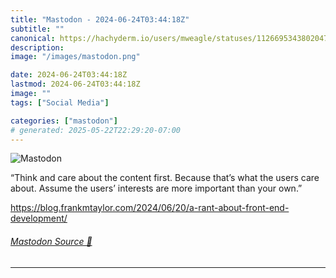 ```yaml
---
title: "Mastodon - 2024-06-24T03:44:18Z"
subtitle: ""
canonical: https://hachyderm.io/users/mweagle/statuses/112669534380204762
description:
image: "/images/mastodon.png"

date: 2024-06-24T03:44:18Z
lastmod: 2024-06-24T03:44:18Z
image: ""
tags: ["Social Media"]

categories: ["mastodon"]
# generated: 2025-05-22T22:29:20-07:00
---
```

![Mastodon](/images/mastodon.png)

<p>“Think and care about the content first. Because that’s what the users care about. Assume the users’ interests are more important than your own.”</p><p><a href="https://blog.frankmtaylor.com/2024/06/20/a-rant-about-front-end-development/" target="_blank" rel="nofollow noopener noreferrer" translate="no"><span class="invisible">https://</span><span class="ellipsis">blog.frankmtaylor.com/2024/06/</span><span class="invisible">20/a-rant-about-front-end-development/</span></a></p>


###### [Mastodon Source 🐘](https://hachyderm.io/@mweagle/112669534380204762)

___
